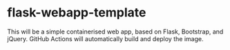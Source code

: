# flask-webapp-template
This will be a simple containerised web app, based on Flask, Bootstrap, and jQuery. GitHub Actions will automatically build and deploy the image.
